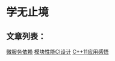 # 学无止境


## 文章列表：

[微服务依赖](https://xiaolang315.github.io/zhangchao.github.io/%E5%BE%AE%E6%9C%8D%E5%8A%A1%E4%BE%9D%E8%B5%96%E7%AE%A1%E7%90%86#)
[模块性能CI设计](https://xiaolang315.github.io/zhangchao.github.io/ModulePerformencCi)
[C++11应用感悟](https://xiaolang315.github.io/zhangchao.github.io/c++11)

